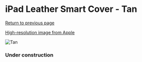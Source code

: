 # iPad Leather Smart Cover - Tan

[Return to previous page](/ipad_2)

[High-resolution image from Apple](https://store.storeimages.cdn-apple.com/8756/as-images.apple.com/is/MD302?wid=4500&hei=4500&fmt=png)

<div style="width: 384px"><img src="/everysource/MD302.png" alt="Tan"></div>

### Under construction
